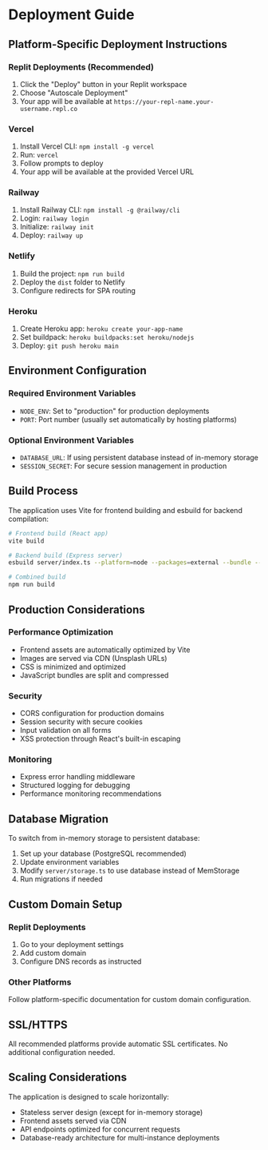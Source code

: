 # Deployment Guide

## Platform-Specific Deployment Instructions

### Replit Deployments (Recommended)
1. Click the "Deploy" button in your Replit workspace
2. Choose "Autoscale Deployment"
3. Your app will be available at `https://your-repl-name.your-username.repl.co`

### Vercel
1. Install Vercel CLI: `npm install -g vercel`
2. Run: `vercel`
3. Follow prompts to deploy
4. Your app will be available at the provided Vercel URL

### Railway
1. Install Railway CLI: `npm install -g @railway/cli`
2. Login: `railway login`
3. Initialize: `railway init`
4. Deploy: `railway up`

### Netlify
1. Build the project: `npm run build`
2. Deploy the `dist` folder to Netlify
3. Configure redirects for SPA routing

### Heroku
1. Create Heroku app: `heroku create your-app-name`
2. Set buildpack: `heroku buildpacks:set heroku/nodejs`
3. Deploy: `git push heroku main`

## Environment Configuration

### Required Environment Variables
- `NODE_ENV`: Set to "production" for production deployments
- `PORT`: Port number (usually set automatically by hosting platforms)

### Optional Environment Variables
- `DATABASE_URL`: If using persistent database instead of in-memory storage
- `SESSION_SECRET`: For secure session management in production

## Build Process

The application uses Vite for frontend building and esbuild for backend compilation:

```bash
# Frontend build (React app)
vite build

# Backend build (Express server)
esbuild server/index.ts --platform=node --packages=external --bundle --format=esm --outdir=dist

# Combined build
npm run build
```

## Production Considerations

### Performance Optimization
- Frontend assets are automatically optimized by Vite
- Images are served via CDN (Unsplash URLs)
- CSS is minimized and optimized
- JavaScript bundles are split and compressed

### Security
- CORS configuration for production domains
- Session security with secure cookies
- Input validation on all forms
- XSS protection through React's built-in escaping

### Monitoring
- Express error handling middleware
- Structured logging for debugging
- Performance monitoring recommendations

## Database Migration

To switch from in-memory storage to persistent database:

1. Set up your database (PostgreSQL recommended)
2. Update environment variables
3. Modify `server/storage.ts` to use database instead of MemStorage
4. Run migrations if needed

## Custom Domain Setup

### Replit Deployments
1. Go to your deployment settings
2. Add custom domain
3. Configure DNS records as instructed

### Other Platforms
Follow platform-specific documentation for custom domain configuration.

## SSL/HTTPS

All recommended platforms provide automatic SSL certificates. No additional configuration needed.

## Scaling Considerations

The application is designed to scale horizontally:
- Stateless server design (except for in-memory storage)
- Frontend assets served via CDN
- API endpoints optimized for concurrent requests
- Database-ready architecture for multi-instance deployments